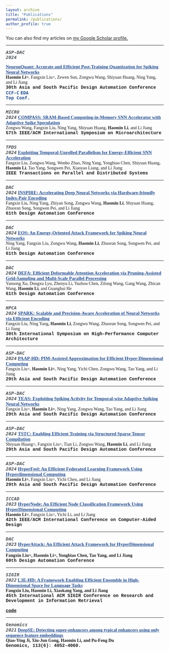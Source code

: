 ```yaml
---
layout: archive
title: "Publications"
permalink: /publications/
author_profile: true
---
```


You can also find my articles on <u><a href="https://scholar.google.com/citations?hl=zh-CN&user=635o82sAAAAJ">my Google Scholar profile</a>.</u>

--------

<code style="font-style:italic; color: #494e52; background-color: #fafafa; font-size: 1.03em;"><b>ASP-DAC 2024</b></code>
<!-- <code style="color: #376ac3; background-color: #fafafa; font-size: 0.9em;"><b>CCF-C, EDA Top Conf.</b></code> -->
<!-- <code style="color: #376ac3; background-color: #fafafa; font-size: 0.9em;"><b>CCF-C, `EDA Top Conf`.</b></code> -->
<a href="https://home.epeenofront.com" style="color: #224b8d; font-family: Georgia, serif; font-size: 1.05em;"><strong>
  NeuronQuant: Accurate and Efficient Post-Training Quantization for Spiking Neural Networks</strong>
</a>
<br>
<span style="font-family: Georgia, serif; "><strong>Haomin Li=</strong>, Fangxin Liu=, Zewen Sun, Zongwu Wang, Shiyuan Huang, Ning Yang, and Li Jiang
</span>
<br>
<span style="font-family: 'Courier New', Courier, monospace; font-size: 1.02em;"><strong>
30th Asia and South Pacific Design Automation Conference</strong>
</span>
<code style="color: #224b8d; background-color: #fafafa; font-size: 1.02em;"><b>CCF-C</b></code>
<code style="color: #224b8d; background-color: #fafafa; font-size: 1.02em;"><b>EDA Top Conf.</b></code>

--------

<code style="font-style:italic; color: #494e52; background-color: #fafafa; font-size: 1.03em;"><b>MICRO 2024</b></code>
<a href="/" style="color: #224b8d; font-family: Georgia, serif; font-size: 1.05em;"><strong>
  COMPASS: SRAM-Based Computing-in-Memory SNN Accelerator with Adaptive Spike Speculation</strong>
</a>
<br>
<span style="font-family: Georgia, serif; ">Zongwu Wang, Fangxin Liu, Ning Yang, Shiyuan Huang, <strong>Haomin Li</strong>, and Li Jiang
</span>
<br>
<span style="font-family: 'Courier New', Courier, monospace; font-size: 1.02em;"><strong>
57th IEEE/ACM International Symposium on Microarchitecture</strong>
</span>

--------

<code style="font-style:italic; color: #494e52; background-color: #fafafa; font-size: 1.03em;"><b>TPDS 2024</b></code>
<a href="https://www.computer.org/csdl/journal/td/5555/01/10561563/1XSjAqPAVEs" style="color: #224b8d; font-family: Georgia, serif; font-size: 1.05em;"><strong>
  Exploiting Temporal-Unrolled Parallelism for Energy-Efficient SNN Acceleration</strong>
</a>
<br>
<span style="font-family: Georgia, serif; ">Fangxin Liu, Zongwu Wang, Wenbo Zhao, Ning Yang, Yongbiao Chen, Shiyuan Huang, <strong>Haomin Li</strong>, Tao Yang, Songwen Pei, Xiaoyao Liang, and Li Jiang
</span>
<br>
<span style="font-family: 'Courier New', Courier, monospace; font-size: 1.02em;"><strong>
IEEE Transactions on Parallel and Distributed Systems</strong>
</span>

--------

<code style="font-style:italic; color: #494e52; background-color: #fafafa; font-size: 1.03em;"><b>DAC 2024</b></code>
<a href="/" style="color: #224b8d; font-family: Georgia, serif; font-size: 1.05em;"><strong>
  INSPIRE: Accelerating Deep Neural Networks via Hardware-friendly Index-Pair Encoding</strong>
</a>
<br>
<span style="font-family: Georgia, serif; ">Fangxin Liu, Ning Yang, Zhiyan Song, Zongwu Wang, <strong>Haomin Li</strong>, Shiyuan Huang, Zhuoran Song, Songwen Pei, and Li Jiang
</span>
<br>
<span style="font-family: 'Courier New', Courier, monospace; font-size: 1.02em;"><strong>
61th Design Automation Conference</strong>
</span>

--------

<code style="font-style:italic; color: #494e52; background-color: #fafafa; font-size: 1.03em;"><b>DAC 2024</b></code>
<a href="/" style="color: #224b8d; font-family: Georgia, serif; font-size: 1.05em;"><strong>
  EOS: An Energy-Oriented Attack Framework for Spiking Neural Networks</strong>
</a>
<br>
<span style="font-family: Georgia, serif; ">Ning Yang, Fangxin Liu, Zongwu Wang, <strong>Haomin Li</strong>, Zhuoran Song, Songwen Pei, and Li Jiang
</span>
<br>
<span style="font-family: 'Courier New', Courier, monospace; font-size: 1.02em;"><strong>
61th Design Automation Conference</strong>
</span>

--------

<code style="font-style:italic; color: #494e52; background-color: #fafafa; font-size: 1.03em;"><b>DAC 2024</b></code>
<a href="https://arxiv.org/abs/2403.10913" style="color: #224b8d; font-family: Georgia, serif; font-size: 1.05em;"><strong>
  DEFA: Efficient Deformable Attention Acceleration via Pruning-Assisted Grid-Sampling and Multi-Scale Parallel Processing</strong>
</a>
<br>
<span style="font-family: Georgia, serif; ">Yansong Xu, Dongxu Lyu, Zhenyu Li, Yuzhou Chen, Zilong Wang, Gang Wang, Zhican Wang, <strong>Haomin Li</strong>, and Guanghui He
</span>
<br>
<span style="font-family: 'Courier New', Courier, monospace; font-size: 1.02em;"><strong>
61th Design Automation Conference</strong>
</span>

--------

<code style="font-style:italic; color: #494e52; background-color: #fafafa; font-size: 1.03em;"><b>HPCA 2024</b></code>
<a href="https://ieeexplore.ieee.org/abstract/document/10476472" style="color: #224b8d; font-family: Georgia, serif; font-size: 1.05em;"><strong>
  SPARK: Scalable and Precision-Aware Acceleration of Neural Networks via Efficient Encoding</strong>
</a>
<br>
<span style="font-family: Georgia, serif; ">Fangxin Liu, Ning Yang, <strong>Haomin Li</strong>, Zongwu Wang, Zhuoran Song, Songwen Pei, and Li Jiang
</span>
<br>
<span style="font-family: 'Courier New', Courier, monospace; font-size: 1.02em;"><strong>
30th International Symposium on High-Performance Computer Architecture</strong>
</span>

--------

<code style="font-style:italic; color: #494e52; background-color: #fafafa; font-size: 1.03em;"><b>ASP-DAC 2024</b></code>
<a href="https://ieeexplore.ieee.org/abstract/document/10473823" style="color: #224b8d; font-family: Georgia, serif; font-size: 1.05em;"><strong>
  PAAP-HD: PIM-Assisted Approximation for Efficient Hyper-Dimensional Computing</strong>
</a>
<br>
<span style="font-family: Georgia, serif; ">Fangxin Liu=, <strong>Haomin Li=</strong>, Ning Yang, Yichi Chen, Zongwu Wang, Tao Yang, and Li Jiang
</span>
<br>
<span style="font-family: 'Courier New', Courier, monospace; font-size: 1.02em;"><strong>
29th Asia and South Pacific Design Automation Conference</strong>
</span>

--------

<code style="font-style:italic; color: #494e52; background-color: #fafafa; font-size: 1.03em;"><b>ASP-DAC 2024</b></code>
<a href="https://ieeexplore.ieee.org/abstract/document/10473984" style="color: #224b8d; font-family: Georgia, serif; font-size: 1.05em;"><strong>
  TEAS: Exploiting Spiking Activity for Temporal-wise Adaptive Spiking Neural Networks</strong>
</a>
<br>
<span style="font-family: Georgia, serif; ">Fangxin Liu=, <strong>Haomin Li=</strong>, Ning Yang, Zongwu Wang, Tao Yang, and Li Jiang
</span>
<br>
<span style="font-family: 'Courier New', Courier, monospace; font-size: 1.02em;"><strong>
29th Asia and South Pacific Design Automation Conference</strong>
</span>

--------

<code style="font-style:italic; color: #494e52; background-color: #fafafa; font-size: 1.03em;"><b>ASP-DAC 2024</b></code>
<a href="https://ieeexplore.ieee.org/abstract/document/10473981" style="color: #224b8d; font-family: Georgia, serif; font-size: 1.05em;"><strong>
  TSTC: Enabling Efficient Training via Structured Sparse Tensor Compilation</strong>
</a>
<br>
<span style="font-family: Georgia, serif; ">Shiyuan Huang=, Fangxin Liu=, Tian Li, Zongwu Wang, <strong>Haomin Li</strong>, and Li Jiang
</span>
<br>
<span style="font-family: 'Courier New', Courier, monospace; font-size: 1.02em;"><strong>
29th Asia and South Pacific Design Automation Conference</strong>
</span>

--------

<code style="font-style:italic; color: #494e52; background-color: #fafafa; font-size: 1.03em;"><b>ASP-DAC 2024</b></code>
<a href="https://ieeexplore.ieee.org/abstract/document/10473907" style="color: #224b8d; font-family: Georgia, serif; font-size: 1.05em;"><strong>
  HyperFeel: An Efficient Federated Learning Framework Using Hyperdimensional Computing</strong>
</a>
<br>
<span style="font-family: Georgia, serif; "><strong>Haomin Li=</strong>, Fangxin Liu=, Yichi Chen, and Li Jiang
</span>
<br>
<span style="font-family: 'Courier New', Courier, monospace; font-size: 1.02em;"><strong>
29th Asia and South Pacific Design Automation Conference</strong>
</span>

--------

<code style="font-style:italic; color: #494e52; background-color: #fafafa; font-size: 1.03em;"><b>ICCAD 2023</b></code>
<a href="https://ieeexplore.ieee.org/abstract/document/10323813" style="color: #224b8d; font-family: Georgia, serif; font-size: 1.05em;"><strong>
  HyperNode: An Efficient Node Classification Framework Using HyperDimensional Computing</strong>
</a>
<br>
<span style="font-family: Georgia, serif; "><strong>Haomin Li=</strong>, Fangxin Liu=, Yichi Li, and Li Jiang
</span>
<br>
<span style="font-family: 'Courier New', Courier, monospace; font-size: 1.02em;"><strong>
42th IEEE/ACM International Conference on Computer-Aided Design</strong>
</span>

--------

<code style="font-style:italic; color: #494e52; background-color: #fafafa; font-size: 1.03em;"><b>DAC 2023</b></code>
<a href="https://ieeexplore.ieee.org/abstract/document/10247811" style="color: #224b8d; font-family: Georgia, serif; font-size: 1.05em;"><strong>
  HyperAttack: An Efficient Attack Framework for HyperDimensional Computing</strong>
</a>
<br>
<span style="font-family: Georgia, serif; "><strong>Fangxin Liu=, <strong>Haomin Li=</strong>, Yongbiao Chen, Tao Yang, and Li Jiang
</span>
<br>
<span style="font-family: 'Courier New', Courier, monospace; font-size: 1.02em;"><strong>
60th Design Automation Conference </strong>
</span>

--------

<code style="font-style:italic; color: #494e52; background-color: #fafafa; font-size: 1.03em;"><b>SIGIR 2022</b></code>
<a href="https://dl.acm.org/doi/abs/10.1145/3477495.3531761" style="color: #224b8d; font-family: Georgia, serif; font-size: 1.05em;"><strong>
  L3E-HD: A Framework Enabling Efficient Ensemble in High-Dimensional Space for Language Tasks</strong>
</a>
<br>
<span style="font-family: Georgia, serif; ">Fangxin Liu, <strong>Haomin Li</strong>, Xiaokang Yang, and Li Jiang
</span>
<br>
<span style="font-family: 'Courier New', Courier, monospace; font-size: 1.02em;"><strong>
45th International ACM SIGIR Conference on Research and Development in Information Retrieval </strong>
</span>

[code](https://github.com/MXHX7199/SIGIR22-EnsembleHDC)

--------

<code style="font-style:italic; color: #494e52; background-color: #fafafa; font-size: 1.03em;"><b>Genomics 2021</b></code>
<a href="https://www.sciencedirect.com/science/article/pii/S0888754321003700" style="color: #224b8d; font-family: Georgia, serif; font-size: 1.05em;"><strong>
  DeepSE: Detecting super-enhancers among typical enhancers using only sequence feature embeddings</strong>
</a>
<br>
<span style="font-family: Georgia, serif; ">Qiao-Ying Ji, Xiu-Jun Gong, <strong>Haomin Li</strong>, and Pu-Feng Du
</span>
<br>
<span style="font-family: 'Courier New', Courier, monospace; font-size: 1.02em;"><strong>
Genomics, 113(6): 4052-4060.</strong>
</span>


<!-- {% for post in site.publications reversed %}
  {% include archive-single.html %}
{% endfor %} -->
